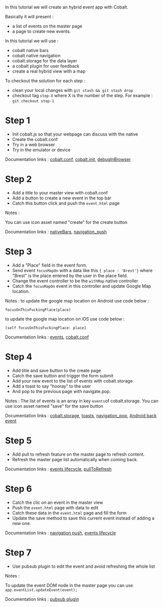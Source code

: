 In this tutorial we will create an hybrid event app with Cobalt. 

Basically it will present :
- a list of events on the master page
- a page to create new events.

In this tutorial we will use : 
- cobalt native bars
- cobalt native navigation
- cobalt.storage for the data layer
- a cobalt plugin for user feedback
- create a real hybrid view with a map

To checkout the solution for each step : 
- clean your local changes with `git stash && git stash drop`
- checkout tag `step-X` where X is the number of the step. For example : `git checkout step-1`

# Step 1

- Init cobalt.js so that your webpage can discuss with the native
- Create the cobalt.conf
- Try in a web browser
- Try in the emulator or device


Documentation links : [cobalt.conf](https://github.com/cobaltians/cobalt/wiki/cobalt.conf), [cobalt.init](https://github.com/cobaltians/Cobalt/wiki/cobalt.init), [debugInBrowser](https://github.com/cobaltians/cobalt/wiki/Debugging-in-the-browser)


# Step 2

- Add a title to your master view with cobalt.conf
- Add a button to create a new event in the top bar
- Catch this button click and push the `event.html` page

Notes : 

You can use icon asset named "create" for the create button 


Documentation links : [nativeBars](https://github.com/cobaltians/cobalt/wiki/nativeBars), [navigation_push](https://github.com/cobaltians/cobalt/wiki/Navigation_Push)

# Step 3

- Add a "Place" field in the event form. 
- Send event `focusMapOn` with a data like this `{ place : 'Brest'}` where "Brest" is the place entered by the user in the place field.
- Change the event controller to be the `withMap` native controller
- Catch the `focusMapOn` event in this controller and update Google Map location.

Notes : 
to update the google map location on Android use code below : 
```
focusOnThisFuckingPlace(place)
```
to update the google map location on iOS use code below : 
```
[self focusOnThisFuckingPlace: place]
```

Documentation links : [events](https://github.com/cobaltians/cobalt/wiki/Introduction-to-Cobalt-Events), [cobalt.conf](https://github.com/cobaltians/cobalt/wiki/cobalt.conf)


# Step 4
 
 - Add title and save button to the create page
 - Catch the save button and trigger the form submit
 - Add your new event to the list of events with cobalt.storage
 - Add a toast to say "hooray" to the user
 - And pop to the previous page with navigate.pop.

 
Notes : 
The list of events is an array in key `events`of cobalt.storage.
You can use icon asset named "save" for the save button
 
Documentation links :  [cobalt.storage](https://github.com/cobaltians/cobalt/wiki/LocalStorage), [toasts](https://github.com/cobaltians/cobalt/wiki/toasts), [navigation_pop](https://github.com/cobaltians/cobalt/wiki/Navigation_Pop), [Android back event](https://github.com/cobaltians/cobalt/wiki/backEvent)

# Step 5

- Add pull to refresh feature on the master page to refresh content.
- Refresh the master page list automatically when coming back.

Documentation links : [events lifecycle](https://github.com/cobaltians/cobalt/wiki/Cobalt-Web-Lifecycle-Events), [pullToRefresh](https://github.com/cobaltians/cobalt/wiki/PullToRefresh) 


# Step 6

- Catch the clic on an event in the master view
- Push the `event.html` page with data to edit
- Catch these data in the `event.html` page and fill the form
- Update the save method to save this current event instead of adding a new one.

Documentation links : [navigation push](https://github.com/cobaltians/cobalt/wiki/Navigation_Push), [events lifecycle](https://github.com/cobaltians/cobalt/wiki/Cobalt-Web-Lifecycle-Events) 

# Step 7

- Use pubsub plugin to edit the event and avoid refreshing the whole list

Notes :

To update the event DOM node in the master page you can use `app.eventList.updateEvent(event);` 

Documentation links : [pubsub plugin](https://github.com/Cobaltians-Plugins/Plugins-PubSub)



